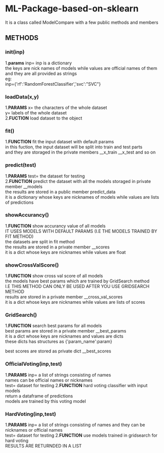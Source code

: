 # ML-Package-based-on-sklearn
It is a class called ModelCompare with a few public methods and members
## METHODS
### __init__(inp)
1.**params**
inp= inp is a dictionary  
the keys are nick names of models while values are official names of them  
and they are all provided as strings  
eg:  
inp={'rf':'RandomForestClassifier','svc':"SVC"}

### loadData(x,y)
1.**PARAMS**
x= the characters of the whole dataset  
y= labels of the whole dataset  
2.**FUCTION**
load dataset to the object  
           
### fit()
1.**FUNCTION**
fit the input dataset with default params  
in this fuction, the input dataset will be split into train and test parts  
and they are storaged in the private members __x_train __x_test and so on  

### predict(test)
1.**PARAMS**
test= the dataset for testing  
2.**FUNCTION**
predict the dataset with all the models storaged in private member __models  
the results are stored in a public member predict_data  
it is a dictionary whose keys are nicknames of models while values are lists of predictions

### showAccurancy()
1.**FUNCTION**
show accurancy value of all models  
IT USES MODELS WITH DEFAULT PARAMS (I.E THE MODELS TRAINED BY FIT METHOD)  
the datasets are split in fit method  
the results are stored in a private member __scores  
it is a dict whose keys are nicknames while values are float


### showCrossValScore()
1.**FUNCTION**
show cross val score of all models  
the models have best params which are trained by GridSearch method  
I.E THIS METHOD CAN ONLY BE USED AFTER YOU USE GRIDSEARCH METHOD  
results are stored in a private member __cross_val_scores  
it is a dict whose keys are nicknames while values are lists of scores


### GridSearch()
1.**FUNCTION**
search best params for all models  
best params are stored in a private member __best_params  
it is a dict whose keys are nicknames and values are dicts  
these dicts has structures as {'param_name':param}  

best scores are stored as private dict __best_scores  

### OfficialVoting(inp,test)
1.**PARAMS**
inp= a list of strings consisting of names  
names can be official names or nicknames  
test= dataset for testing
2.**FUNCTION** 
hard voting classifier with input models  
return a dataframe of predictions  
models are trained by this voting model

### HardVoting(inp,test)
1.**PARAMS**
inp= a list of strings consisting of names and they can be nicknames or official names  
test= dataset for testing
2.**FUNCTION**
use models trained in gridsearch for hard voting  
RESULTS ARE RETURNDED IN A LIST
